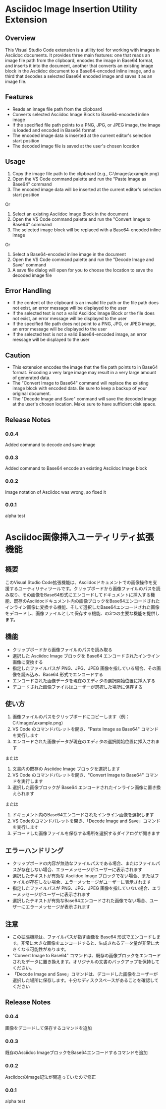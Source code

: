 # Asciidoc Image Insertion Utility Extension

## Overview
This Visual Studio Code extension is a utility tool for working with images in Asciidoc documents. It provides three main features: one that reads an image file path from the clipboard, encodes the image in Base64 format, and inserts it into the document, another that converts an existing image block in the Asciidoc document to a Base64-encoded inline image, and a third that decodes a selected Base64 encoded image and saves it as an image file.

## Features
- Reads an image file path from the clipboard
- Converts selected Asciidoc Image Block to Base64-encoded inline image
- If the specified file path points to a PNG, JPG, or JPEG image, the image is loaded and encoded in Base64 format
- The encoded image data is inserted at the current editor's selection start position
- The decoded image file is saved at the user's chosen location

## Usage
1. Copy the image file path to the clipboard (e.g., C:\Images\example.png)
2. Open the VS Code command palette and run the "Paste Image as Base64" command
3. The encoded image data will be inserted at the current editor's selection start position

Or

1. Select an existing Asciidoc Image Block in the document
2. Open the VS Code command palette and run the "Convert Image to Base64" command
3. The selected image block will be replaced with a Base64-encoded inline image

Or

1. Select a Base64-encoded inline image in the document
2. Open the VS Code command palette and run the "Decode Image and Save" command
3. A save file dialog will open for you to choose the location to save the decoded image file


## Error Handling
- If the content of the clipboard is an invalid file path or the file path does not exist, an error message will be displayed to the user
- If the selected text is not a valid Asciidoc Image Block or the file does not exist, an error message will be displayed to the user
- If the specified file path does not point to a PNG, JPG, or JPEG image, an error message will be displayed to the user
- If the selected text is not a valid Base64-encoded image, an error message will be displayed to the user

## Caution
- This extension encodes the image that the file path points to in Base64 format. Encoding a very large image may result in a very large amount of generated data.
- The "Convert Image to Base64" command will replace the existing image block with encoded data. Be sure to keep a backup of your original document.
- The "Decode Image and Save" command will save the decoded image at the user's chosen location. Make sure to have sufficient disk space.

## Release Notes

### 0.0.4
Added command to decode and save image

### 0.0.3
Added command to Base64 encode an existing Asciidoc Image block

### 0.0.2
Image notation of Asciidoc was wrong, so fixed it

### 0.0.1
alpha test





# Asciidoc画像挿入ユーティリティ拡張機能

## 概要
このVisual Studio Code拡張機能は、Asciidocドキュメントでの画像操作を支援するユーティリティツールです。クリップボードから画像ファイルのパスを読み取り、その画像をBase64形式にエンコードしてドキュメントに挿入する機能、既存のAsciidocドキュメント内の画像ブロックをBase64エンコードされたインライン画像に変換する機能、そして選択したBase64エンコードされた画像をデコードし、画像ファイルとして保存する機能、の3つの主要な機能を提供します。

## 機能
- クリップボードから画像ファイルのパスを読み取る
- 選択した Asciidoc Image ブロックを Base64 エンコードされたインライン画像に変換する
- 指定したファイルパスが PNG、JPG、JPEG 画像を指している場合、その画像を読み込み、Base64 形式でエンコードする
- エンコードされた画像データを現在のエディタの選択開始位置に挿入する
- デコードされた画像ファイルはユーザーが選択した場所に保存する

## 使い方
1. 画像ファイルのパスをクリップボードにコピーします（例：C:\Images\example.png）
2. VS Code のコマンドパレットを開き、"Paste Image as Base64" コマンドを実行します
3. エンコードされた画像データが現在のエディタの選択開始位置に挿入されます

または

1. 文書内の既存の Asciidoc Image ブロックを選択します
2. VS Code のコマンドパレットを開き、"Convert Image to Base64" コマンドを実行します
3. 選択した画像ブロックが Base64 エンコードされたインライン画像に置き換えられます

または

1. ドキュメント内のBase64エンコードされたインライン画像を選択します
2. VS Codeのコマンドパレットを開き、「Decode Image and Save」コマンドを実行します
3. デコードした画像ファイルを保存する場所を選択するダイアログが開きます

## エラーハンドリング
- クリップボードの内容が無効なファイルパスである場合、またはファイルパスが存在しない場合、エラーメッセージがユーザーに表示されます
- 選択したテキストが有効な Asciidoc Image ブロックでない場合、またはファイルが存在しない場合、エラーメッセージがユーザーに表示されます
- 指定したファイルパスが PNG、JPG、JPEG 画像を指していない場合、エラーメッセージがユーザーに表示されます
- 選択したテキストが有効なBase64エンコードされた画像でない場合、ユーザーにエラーメッセージが表示されます

## 注意
- この拡張機能は、ファイルパスが指す画像を Base64 形式でエンコードします。非常に大きな画像をエンコードすると、生成されるデータ量が非常に大きくなる可能性があります。
- "Convert Image to Base64" コマンドは、既存の画像ブロックをエンコードされたデータに置き換えます。オリジナルの文書のバックアップを保持してください。
- 「Decode Image and Save」コマンドは、デコードした画像をユーザーが選択した場所に保存します。十分なディスクスペースがあることを確認してください

## Release Notes

### 0.0.4
画像をデコードして保存するコマンドを追加

### 0.0.3
既存のAsciidoc ImageブロックをBase64エンコードするコマンドを追加

### 0.0.2
AsciidocのImage記法が間違っていたので修正

### 0.0.1
alpha test
